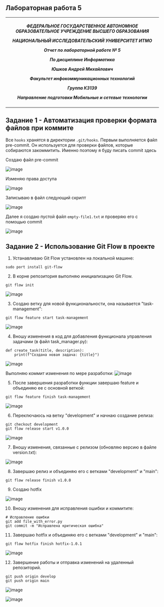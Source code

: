## Лабораторная работа 5
***

<h5 align="center">ФЕДЕРАЛЬНОЕ ГОСУДАРСТВЕННОЕ АВТОНОМНОЕ ОБРАЗОВАТЕЛЬНОЕ УЧРЕЖДЕНИЕ ВЫСШЕГО ОБРАЗОВАНИЯ

НАЦИОНАЛЬНЫЙ ИССЛЕДОВАТЕЛЬСКИЙ УНИВЕРСИТЕТ ИТМО



Отчет по лабораторной работе № 5

По дисциплине Информатика

Юшков Андрей Михайлович

Факультет инфокоммуникационных технологий

Группа К3139

Направление подготовки Мобильные и сетевые технологии</h5>

***
## Задание 1 - Автоматизация проверки формата файлов при коммите

Все `hooks` хранятся в директории `.git/hooks`. Первым выполняется файл pre-commit. Он используется для проверки файлов, которые собираются закоммитить. Именно поэтому я буду писать commit здесь

Создаю файл pre-commit

![image](https://github.com/user-attachments/assets/b4b4a704-1229-48ae-891b-d1844ebb0899)

Изменяю права доступа 

![image](https://github.com/user-attachments/assets/686f3972-ecc9-45fb-9d92-8ec601e772f7)

Записываю в файл следующий скрипт

![image](https://github.com/user-attachments/assets/818d8b51-c13d-4a91-b305-04ecd7df06f9)

Далее я создаю пустой  файл `empty-file1.txt` и проверяю его с помощью commit

![image](https://github.com/user-attachments/assets/4b84e984-79d3-4e0d-912b-2f2376d46343)

## Задание 2 - Использование Git Flow в проекте

1. Устанавливаю Git Flow установлен на локальной машине:

```
sudo port install git-flow
```

2. В корне репозитория выполняю инициализацию Git Flow.

```
git flow init
```
![image](https://github.com/user-attachments/assets/1bf2e368-a128-4b9b-973f-0d676e755d76)

3. Создаю ветку для новой функциональности, она называется "task-management":

```
git flow feature start task-management
```
![image](https://github.com/user-attachments/assets/ee49a91f-7458-4ef5-a732-ec32cba7d528)

4. Вношу изменения в код для добавления функционала управления задачами (в файл task_manager.py):

```
def create_task(title, description):
    print(f"Создана новая задача: {title}")
```
![image](https://github.com/user-attachments/assets/45ecfdb7-953b-4cf8-a9fa-e2f31f1fd199)

Выполняю коммит изменения по мере разработки:
![image](https://github.com/user-attachments/assets/1994edc4-869f-49d2-8e1a-29953d0e8108)

5. После завершения разработки функции завершаю feature и объединяю ее с основной веткой:

```
git flow feature finish task-management

```
![image](https://github.com/user-attachments/assets/11fc5ddb-fd8c-4385-91ec-19bc404c00fa)

6. Переключаюсь на ветку "development" и начнаю создание релиза:

```
git checkout development
git flow release start v1.0.0
```
![image](https://github.com/user-attachments/assets/66647c67-409d-4de1-9792-71eaf650543d)

7. Вношу изменения, связанные с релизом (обновляю версию в файле version.txt):

![image](https://github.com/user-attachments/assets/bc360178-588f-4487-a2aa-882a7dccbc41)

8. Завершаю релиз и объединяю его с ветками "development" и "main":

```
git flow release finish v1.0.0
```

9. Создаю hotfix

![image](https://github.com/user-attachments/assets/cff0ba59-82e8-4541-8e49-be6c54936f7e)

10. Вношу изменения для исправления ошибки и коммитите:

```
# Исправление ошибки
git add file_with_error.py
git commit -m "Исправлена критическая ошибка"
```
11. Завершаю hotfix и объединяю его с ветками "development" и "main":

```
git flow hotfix finish hotfix-1.0.1
```

![image](https://github.com/user-attachments/assets/841bd506-2888-4056-a1a1-ffe3c74887f3)


12. Завершение работы и отправка изменений на удаленный репозиторий.

```
git push origin develop
git push origin main
```

![image](https://github.com/user-attachments/assets/d370cc3c-943c-42f3-b772-f150548fbe3b)

![image](https://github.com/user-attachments/assets/628cb71b-1b9f-4217-af2b-38726487f52b)

